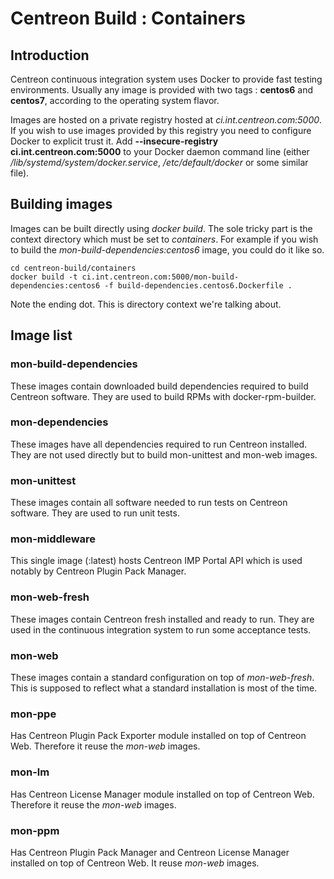 # Centreon Build : Containers

## Introduction

Centreon continuous integration system uses Docker to provide fast
testing environments. Usually any image is provided with two tags :
**centos6** and **centos7**, according to the operating system flavor.

Images are hosted on a private registry hosted at
*ci.int.centreon.com:5000*. If you wish to use images provided by this
registry you need to configure Docker to explicit trust it. Add
**--insecure-registry ci.int.centreon.com:5000** to your Docker daemon
command line (either */lib/systemd/system/docker.service*,
*/etc/default/docker* or some similar file).

## Building images

Images can be built directly using *docker build*. The sole tricky part
is the context directory which must be set to *containers*. For example
if you wish to build the *mon-build-dependencies:centos6* image, you
could do it like so.

```shell
cd centreon-build/containers
docker build -t ci.int.centreon.com:5000/mon-build-dependencies:centos6 -f build-dependencies.centos6.Dockerfile .
```

Note the ending dot. This is directory context we're talking about.

## Image list

### mon-build-dependencies

These images contain downloaded build dependencies required to build
Centreon software. They are used to build RPMs with docker-rpm-builder.

### mon-dependencies

These images have all dependencies required to run Centreon installed.
They are not used directly but to build mon-unittest and mon-web images.

### mon-unittest

These images contain all software needed to run tests on Centreon
software. They are used to run unit tests.

### mon-middleware

This single image (:latest) hosts Centreon IMP Portal API which is used
notably by Centreon Plugin Pack Manager.

### mon-web-fresh

These images contain Centreon fresh installed and ready to run. They
are used in the continuous integration system to run some acceptance
tests.

### mon-web

These images contain a standard configuration on top of *mon-web-fresh*.
This is supposed to reflect what a standard installation is most of the
time.

### mon-ppe

Has Centreon Plugin Pack Exporter module installed on top of Centreon
Web. Therefore it reuse the *mon-web* images.

### mon-lm

Has Centreon License Manager module installed on top of Centreon Web.
Therefore it reuse the *mon-web* images.

### mon-ppm

Has Centreon Plugin Pack Manager and Centreon License Manager installed
on top of Centreon Web. It reuse *mon-web* images.

